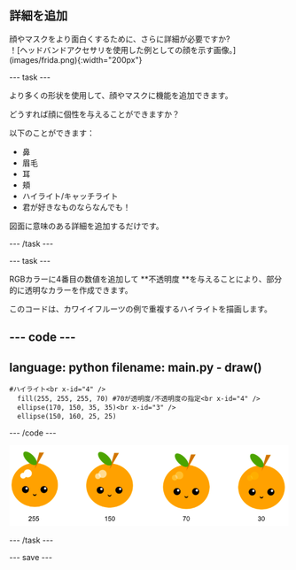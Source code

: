 ## 詳細を追加

<div style="display: flex; flex-wrap: wrap">
<div style="flex-basis: 200px; flex-grow: 1; margin-right: 15px;">
顔やマスクをより面白くするために、さらに詳細が必要ですか? 
</div>
<div>
！[ヘッドバンドアクセサリを使用した例としての顔を示す画像。](images/frida.png){:width="200px"}
</div>
</div>

--- task ---

より多くの形状を使用して、顔やマスクに機能を追加できます。

どうすれば顔に個性を与えることができますか？

以下のことができます：

+ 鼻
+ 眉毛
+ 耳
+ 頬
+ ハイライト/キャッチライト
+ 君が好きなものならなんでも！

図面に意味のある詳細を追加するだけです。

--- /task ---

--- task ---

RGBカラーに4番目の数値を追加して **不透明度 **を与えることにより、部分的に透明なカラーを作成できます。

このコードは、カワイイフルーツの例で重複するハイライトを描画します。

--- code ---
---
language: python
filename: main.py - draw()
---

    #ハイライト<br x-id="4" />
      fill(255, 255, 255, 70) #70が透明度/不透明度の指定<br x-id="4" />
      ellipse(170, 150, 35, 35)<br x-id="3" />
      ellipse(150, 160, 25, 25)

--- /code ---

![さまざまな不透明度でハイライトされたカワイイフルーツの画像：30、70、150、255。 The lower value, 30, is less opaque and 255 is fully opaque.](images/opacity.png)

--- /task ---

--- save ---
